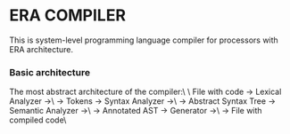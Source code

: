 # ERA COMPILER

This is system-level programming language compiler for processors with ERA architecture.

### Basic architecture
The most abstract architecture of the compiler:\\
\\
File with code -> Lexical Analyzer ->\\
-> Tokens -> Syntax Analyzer ->\\ 
-> Abstract Syntax Tree -> Semantic Analyzer ->\\
-> Annotated AST -> Generator ->\\
-> File with compiled code\\
